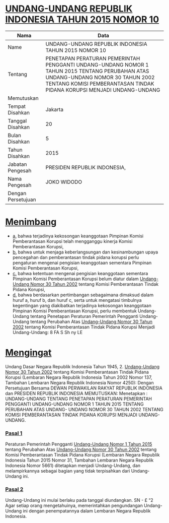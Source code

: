 # [UNDANG-UNDANG REPUBLIK INDONESIA TAHUN 2015 NOMOR 10](http://example.org/legal/peraturan/uu/2015/10)

| Nama | Data |
| ------ | ----- |
|Name|UNDANG-UNDANG REPUBLIK INDONESIA TAHUN 2015 NOMOR 10|
|Tentang| PENETAPAN PERATURAN PEMERINTAH PENGGANTI UNDANG-UNDANG NOMOR 1 TAHUN 2015 TENTANG PERUBAHAN ATAS UNDANG-UNDANG NOMOR 30 TAHUN 2002 TENTANG KOMISI PEMBERANTASAN TINDAK PIDANA KORUPSI MENJADI UNDANG-UNDANG|
|Memutuskan||
|Tempat Disahkan|Jakarta|
|Tanggal Disahkan|20|
|Bulan Disahkan|5|
|Tahun Disahkan|2015|
|Jabatan Pengesah|PRESIDEN REPUBLIK INDONESIA,|
|Nama Pengesah|JOKO WIDODO|
|Dengan Persetujuan||
# [Menimbang](http://example.org/legal/peraturan/uu/2015/10/menimbang)

* [a.](http://example.org/legal/peraturan/uu/2015/10/menimbang/huruf/a) bahwa terjadinya kekosongan keanggotaan Pimpinan Komisi Pemberantasan Korupsi telah mengganggu kinerja Komisi Pemberantasan Korupsi,
* [b.](http://example.org/legal/peraturan/uu/2015/10/menimbang/huruf/b) bahwa untuk menjaga keberlangsungan dan kesinambungan upaya pencegahan dan pemberantasan tindak pidana korupsi perlu pengaturan mengenai pengisian keanggotaan sementara Pimpinan Komisi Pemberantasan Korupsi,
* [c.](http://example.org/legal/peraturan/uu/2015/10/menimbang/huruf/c) bahwa ketentuan mengenai pengisian keanggotaan sementara Pimpinan Komisi Pemberantasan Korupsi belum diatur dalam [Undang-Undang Nomor 30 Tahun 2002](http://example.org/legal/peraturan/uu/2002/30) tentang Komisi Pemberantasan Tindak Pidana Korupsi,
* [d.](http://example.org/legal/peraturan/uu/2015/10/menimbang/huruf/d) bahwa berdasarkan pertimbangan sebagaimana dimaksud dalam huruf a, huruf b, dan huruf c, serta untuk mengatasi timbulnya kegentingan yang diakibatkan terjadinya kekosongan keanggotaan Pimpinan Komisi Pemberantasan Korupsi, perlu membentuk Undang-Undang tentang Penetapan Peraturan Pemerintah Pengganti Undang-Undang tentang Perubahan Atas [Undang-Undang Nomor 30 Tahun 2002](http://example.org/legal/peraturan/uu/2002/30) tentang Komisi Pemberantasan Tindak Pidana Korupsi Menjadi Undang-Undang: 8 FA S Sh ny LE
# [Mengingat](http://example.org/legal/peraturan/uu/2015/10/mengingat)
 Undang Dasar Negara Republik Indonesia Tahun 1945, 2. [Undang-Undang Nomor 30 Tahun 2002](http://example.org/legal/peraturan/uu/2002/30) tentang Komisi Pemberantasan Tindak Pidana Korupsi (Lembaran Negara Republik Indonesia Tahun 2002 Nomor 137, Tambahan Lembaran Negara Republik Indonesia Nomor 4250): Dengan Persetujuan Bersama DEWAN PERWAKILAN RAKYAT REPUBLIK INDONESIA dan PRESIDEN REPUBLIK INDONESIA MEMUTUSKAN: Menetapkan : UNDANG-UNDANG TENTANG PENETAPAN PERATURAN PEMERINTAH PENGGANTI UNDANG-UNDANG NOMOR 1 TAHUN 2015 TENTANG PERUBAHAN ATAS UNDANG- UNDANG NOMOR 30 TAHUN 2002 TENTANG KOMISI PEMBERANTASAN TINDAK PIDANA KORUPSI MENJADI UNDANG-UNDANG.

### [Pasal 1](http://example.org/legal/peraturan/uu/2015/10/pasal/0001)
Peraturan Pemerintah Pengganti [Undang-Undang Nomor 1 Tahun 2015](http://example.org/legal/peraturan/uu/2015/1) tentang Perubahan Atas [Undang-Undang Nomor 30 Tahun 2002](http://example.org/legal/peraturan/uu/2002/30) tentang Komisi Pemberantasan Tindak Pidana Korupsi (Lembaran Negara Republik Indonesia Tahun 2015 Nomor 31, Tambahan Lembaran Negara Republik Indonesia Nomor 5661) ditetapkan menjadi Undang-Undang, dan melampirkannya sebagai bagian yang tidak terpisahkan dari Undang-Undang ini.


### [Pasal 2](http://example.org/legal/peraturan/uu/2015/10/pasal/0002)
Undang-Undang ini mulai berlaku pada tanggal diundangkan. SN - £ “2 Agar setiap orang mengetahuinya, memerintahkan pengundangan Undang-Undang ini dengan penempatannya dalam Lembaran Negara Republik Indonesia.

